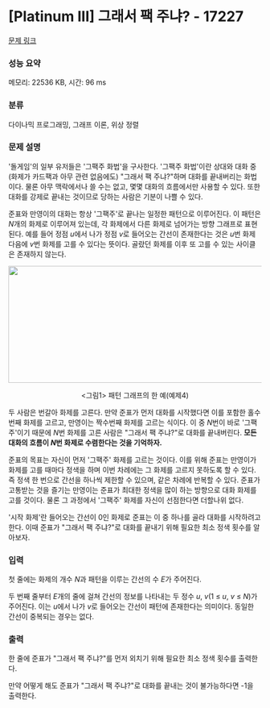 # [Platinum III] 그래서 팩 주냐? - 17227 

[문제 링크](https://www.acmicpc.net/problem/17227) 

### 성능 요약

메모리: 22536 KB, 시간: 96 ms

### 분류

다이나믹 프로그래밍, 그래프 이론, 위상 정렬

### 문제 설명

<p>'돌게임'의 일부 유저들은 '그팩주 화법'을 구사한다. '그팩주 화법'이란 상대와 대화 중 (화제가 카드팩과 아무 관련 없음에도) "그래서 팩 주냐?"하며 대화를 끝내버리는 화법이다. 물론 아무 맥락에서나 쓸 수는 없고, 몇몇 대화의 흐름에서만 사용할 수 있다. 또한 대화를 강제로 끝내는 것이므로 당하는 사람은 기분이 나쁠 수 있다.</p>

<p>준표와 만영이의 대화는 항상 '그팩주'로 끝나는 일정한 패턴으로 이루어진다. 이 패턴은 <em>N</em>개의 화제로 이루어져 있는데, 각 화제에서 다른 화제로 넘어가는 방향 그래프로 표현된다. 예를 들어 정점 <em>u</em>에서 나가 정점 <em>v</em>로 들어오는 간선이 존재한다는 것은 <em>u</em>번 화제 다음에 <em>v</em>번 화제를 고를 수 있다는 뜻이다. 골랐던 화제를 이후 또 고를 수 있는 사이클은 존재하지 않는다.</p>

<p style="text-align: center;"><img alt="" src="https://upload.acmicpc.net/39ee2334-e06c-4592-968e-4a46088a27f7/-/preview/" style="width: 600px; height: 232px;"></p>

<p style="text-align: center;"><그림1> 패턴 그래프의 한 예(예제4)</p>

<p>두 사람은 번갈아 화제를 고른다. 만약 준표가 먼저 대화를 시작했다면 이를 포함한 홀수번째 화제를 고르고, 만영이는 짝수번째 화제를 고르는 식이다. 이 중 <em>N</em>번이 바로 '그팩주'이기 때문에 <em>N</em>번 화제를 고른 사람은 "그래서 팩 주냐?"로 대화를 끝내버린다. <strong>모든 대화의 흐름이 <em>N</em>번 화제로 수렴한다는 것을 기억하자.</strong></p>

<p>준표의 목표는 자신이 먼저 '그팩주' 화제를 고르는 것이다. 이를 위해 준표는 만영이가 화제를 고를 때마다 정색을 하며 이번 차례에는 그 화제를 고르지 못하도록 할 수 있다. 즉 정색 한 번으로 간선을 하나씩 제한할 수 있으며, 같은 차례에 반복할 수 있다. 준표가 고통받는 것을 즐기는 만영이는 준표가 최대한 정색을 많이 하는 방향으로 대화 화제를 고를 것이다. 물론 그 과정에서 '그팩주' 화제를 자신이 선점한다면 더할나위 없다.</p>

<p>'시작 화제'란 들어오는 간선이 0인 화제로 준표는 이 중 하나를 골라 대화를 시작하려고 한다. 이때 준표가 "그래서 팩 주냐?"로 대화를 끝내기 위해 필요한 최소 정색 횟수를 알아보자.</p>

### 입력 

 <p>첫 줄에는 화제의 개수 <em>N</em>과 패턴을 이루는 간선의 수 <em>E</em>가 주어진다.</p>

<p>두 번째 줄부터 <em>E</em>개의 줄에 걸쳐 간선의 정보를 나타내는 두 정수 <em>u</em>, <em>v</em>(1 ≤ <em>u</em>, <em>v</em> ≤ <em>N</em>)가 주어진다. 이는 <em>u</em>에서 나가 <em>v</em>로 들어오는 간선이 패턴에 존재한다는 의미이다. 동일한 간선이 중복되는 경우는 없다.</p>

### 출력 

 <p>한 줄에 준표가 "그래서 팩 주냐?"를 먼저 외치기 위해 필요한 최소 정색 횟수를 출력한다.</p>

<p>만약 어떻게 해도 준표가 "그래서 팩 주냐?"로 대화를 끝내는 것이 불가능하다면 -1을 출력한다.</p>

